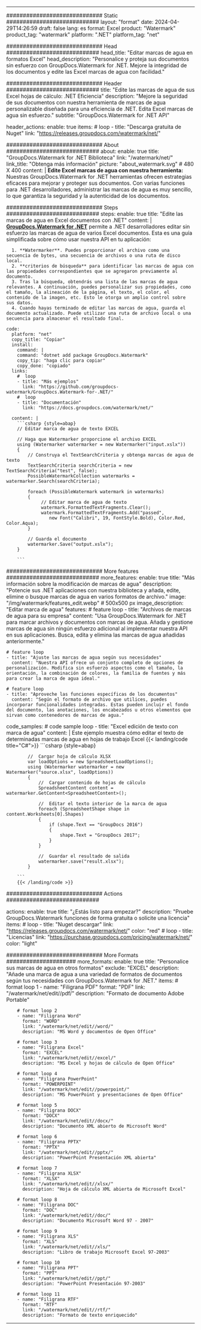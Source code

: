 
---
############################# Static ############################
layout: "format"
date:  2024-04-29T14:26:59
draft: false
lang: es
format: Excel
product: "Watermark"
product_tag: "watermark"
platform: ".NET"
platform_tag: "net"

############################# Head ############################
head_title: "Editar marcas de agua en formatos Excel"
head_description: "Personalice y proteja sus documentos sin esfuerzo con GroupDocs.Watermark for .NET. Mejore la integridad de los documentos y edite las Excel marcas de agua con facilidad."

############################# Header ############################
title: "Edite las marcas de agua de sus Excel hojas de cálculo: .NET Eficiencia" 
description: "Mejore la seguridad de sus documentos con nuestra herramienta de marcas de agua personalizable diseñada para una eficiencia de .NET. Edita Excel marcas de agua sin esfuerzo."
subtitle: "GroupDocs.Watermark for .NET API" 

header_actions:
  enable: true
  items:
    #  loop
    - title: "Descarga gratuita de Nuget"
      link: "https://releases.groupdocs.com/watermark/net/"
      
############################# About ############################
about:
    enable: true
    title: "GroupDocs.Watermark for .NET Biblioteca"
    link: "/watermark/net/"
    link_title: "Obtenga más información"
    picture: "about_watermark.svg" # 480 X 400
    content: |
       **Edite Excel marcas de agua con nuestra herramienta:** Nuestras GroupDocs.Watermark for .NET herramientas ofrecen estrategias eficaces para mejorar y proteger sus documentos. Con varias funciones para .NET desarrolladores, administrar las marcas de agua es muy sencillo, lo que garantiza la seguridad y la autenticidad de los documentos.

############################# Steps ############################
steps:
    enable: true
    title: "Edite las marcas de agua en Excel documentos con .NET"
    content: |
      **[GroupDocs.Watermark for .NET](https://products.groupdocs.com/watermark/net/)** permite a .NET desarrolladores editar sin esfuerzo las marcas de agua de varios Excel documentos. Esta es una guía simplificada sobre cómo usar nuestra API en tu aplicación:
      
      1. **Watermarker**. Puedes proporcionar el archivo como una secuencia de bytes, una secuencia de archivos o una ruta de disco local.
      2. **criterios de búsqueda** para identificar las marcas de agua con las propiedades correspondientes que se agregaron previamente al documento.
      3. Tras la búsqueda, obtendrás una lista de las marcas de agua relevantes. A continuación, puedes personalizar sus propiedades, como el tamaño, la alineación de la página, el texto, el color, el contenido de la imagen, etc. Esto le otorga un amplio control sobre sus datos.
      4. Cuando hayas terminado de editar las marcas de agua, guarda el documento actualizado. Puede utilizar una ruta de archivo local o una secuencia para almacenar el resultado final.
   
    code:
      platform: "net"
      copy_title: "Copiar"
      install:
        command: |
        command: "dotnet add package GroupDocs.Watermark"
        copy_tip: "haga clic para copiar"
        copy_done: "copiado"
      links:
        #  loop
        - title: "Más ejemplos"
          link: "https://github.com/groupdocs-watermark/GroupDocs.Watermark-for-.NET/"
        #  loop
        - title: "Documentación"
          link: "https://docs.groupdocs.com/watermark/net/"
          
      content: |
        ```csharp {style=abap}
        // Editar marca de agua de texto EXCEL

        // Haga que Watermarker proporcione el archivo EXCEL
        using (Watermarker watermarker = new Watermarker("input.xslx"))
        {
            // Construya el TextSearchCriteria y obtenga marcas de agua de texto
            TextSearchCriteria searchCriteria = new TextSearchCriteria("test", false);
            PossibleWatermarkCollection watermarks = watermarker.Search(searchCriteria);

            foreach (PossibleWatermark watermark in watermarks)
            {
                 // Editar marca de agua de texto
                 watermark.FormattedTextFragments.Clear();
                 watermark.FormattedTextFragments.Add("passed", 
                    new Font("Calibri", 19, FontStyle.Bold), Color.Red, Color.Aqua);
            }

            // Guarda el documento
            watermarker.Save("output.xslx");
        }
        
        ```            

############################# More features ############################
more_features:
  enable: true
  title: "Más información sobre la modificación de marcas de agua"
  description: "Potencie sus .NET aplicaciones con nuestra biblioteca y añada, edite, elimine o busque marcas de agua en varios formatos de archivo."
  image: "/img/watermark/features_edit.webp" # 500x500 px
  image_description: "Editar marca de agua"
  features:
    # feature loop
    - title: "Archivos de marcas de agua para su empresa"
      content: "Usa GroupDocs.Watermark for .NET para marcar archivos y documentos con marcas de agua. Añada y gestione marcas de agua sin ningún esfuerzo adicional al implementar nuestra API en sus aplicaciones. Busca, edita y elimina las marcas de agua añadidas anteriormente."

    # feature loop
    - title: "Ajuste las marcas de agua según sus necesidades"
      content: "Nuestra API ofrece un conjunto completo de opciones de personalización. Modifica sin esfuerzo aspectos como el tamaño, la orientación, la combinación de colores, la familia de fuentes y más para crear la marca de agua ideal."

    # feature loop
    - title: "Aproveche las funciones específicas de los documentos"
      content: "Según el formato de archivo que utilices, puedes incorporar funcionalidades integradas. Estas pueden incluir el fondo del documento, las anotaciones, los encabezados u otros elementos que sirvan como contenedores de marcas de agua."
      
  code_samples:
    # code sample loop
    - title: "Excel edición de texto con marca de agua"
      content: |
        Este ejemplo muestra cómo editar el texto de determinadas marcas de agua en hojas de trabajo Excel
        {{< landing/code title="C#">}}
        ```csharp {style=abap}
        
            //  Cargar hoja de cálculo XLSX
            var loadOptions = new SpreadsheetLoadOptions();
            using (Watermarker watermarker = new Watermarker("source.xlsx", loadOptions))
            {
                //  Cargar contenido de hojas de cálculo
                SpreadsheetContent content = watermarker.GetContent<SpreadsheetContent>();

                //  Editar el texto interior de la marca de agua
                foreach (SpreadsheetShape shape in content.Worksheets[0].Shapes)
                {
                    if (shape.Text == "GroupDocs 2016")
                    {
                        shape.Text = "GroupDocs 2017";
                    }
                }

                //  Guardar el resultado de salida
                watermarker.save("result.xlsx");
            }

        ```
        {{< /landing/code >}}


############################# Actions ############################

actions:
  enable: true
  title: "¿Estás listo para empezar?"
  description: "Pruebe GroupDocs.Watermark funciones de forma gratuita o solicite una licencia"
  items:
    #  loop
    - title: "Nuget descargar"
      link: "https://releases.groupdocs.com/watermark/net/"
      color: "red"
        #  loop
    - title: "Licencias"
      link: "https://purchase.groupdocs.com/pricing/watermark/net/"
      color: "light"


############################# More Formats #####################
more_formats:
    enable: true
    title: "Personalice sus marcas de agua en otros formatos"
    exclude: "EXCEL"
    description: "Añade una marca de agua a una variedad de formatos de documentos según tus necesidades con GroupDocs.Watermark for .NET."
    items: 
        # format loop 1
        - name: "Filigrana PDF"
          format: "PDF"
          link: "/watermark/net/edit//pdf/"
          description: "Formato de documento Adobe Portable"

        # format loop 2
        - name: "Filigrana Word"
          format: "WORD"
          link: "/watermark/net/edit//word/"
          description: "MS Word y documentos de Open Office"
          
        # format loop 3
        - name: "Filigrana Excel"
          format: "EXCEL"
          link: "/watermark/net/edit//excel/"
          description: "MS Excel y hojas de cálculo de Open Office"

        # format loop 4
        - name: "Filigrana PowerPoint"
          format: "POWERPOINT"
          link: "/watermark/net/edit//powerpoint/"
          description: "MS PowerPoint y presentaciones de Open Office"

        # format loop 5
        - name: "Filigrana DOCX"
          format: "DOCX"
          link: "/watermark/net/edit//docx/"
          description: "Documento XML abierto de Microsoft Word"
          
        # format loop 6
        - name: "Filigrana PPTX"
          format: "PPTX"
          link: "/watermark/net/edit//pptx/"
          description: "PowerPoint Presentación XML abierta"
          
        # format loop 7
        - name: "Filigrana XLSX"
          format: "XLSX"
          link: "/watermark/net/edit//xlsx/"
          description: "Hoja de cálculo XML abierta de Microsoft Excel"

        # format loop 8
        - name: "Filigrana DOC"
          format: "DOC"
          link: "/watermark/net/edit//doc/"
          description: "Documento Microsoft Word 97 - 2007"

        # format loop 9
        - name: "Filigrana XLS"
          format: "XLS"
          link: "/watermark/net/edit//xls/"
          description: "Libro de trabajo Microsoft Excel 97-2003"

        # format loop 10
        - name: "Filigrana PPT"
          format: "PPT"
          link: "/watermark/net/edit//ppt/"
          description: "PowerPoint Presentación 97-2003"

        # format loop 11
        - name: "Filigrana RTF"
          format: "RTF"
          link: "/watermark/net/edit//rtf/"
          description: "Formato de texto enriquecido"

---